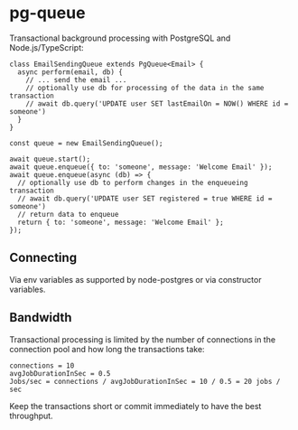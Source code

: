 # pg-queue

Transactional background processing with PostgreSQL and Node.js/TypeScript:

```
class EmailSendingQueue extends PgQueue<Email> {
  async perform(email, db) {
    // ... send the email ...
    // optionally use db for processing of the data in the same transaction
    // await db.query('UPDATE user SET lastEmailOn = NOW() WHERE id = someone')
  }
}

const queue = new EmailSendingQueue();

await queue.start();
await queue.enqueue({ to: 'someone', message: 'Welcome Email' });
await queue.enqueue(async (db) => {
  // optionally use db to perform changes in the enqueueing transaction
  // await db.query('UPDATE user SET registered = true WHERE id = someone')
  // return data to enqueue
  return { to: 'someone', message: 'Welcome Email' };
});
```

## Connecting

Via env variables as supported by node-postgres or via constructor variables.

## Bandwidth

Transactional processing is limited by the number of connections in the connection pool and how long the transactions take:

```
connections = 10
avgJobDurationInSec = 0.5
Jobs/sec = connections / avgJobDurationInSec = 10 / 0.5 = 20 jobs / sec
```

Keep the transactions short or commit immediately to have the best throughput.
